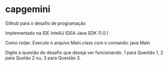 # capgemini
Github para o desafio de programação

Implementado na IDE IntelliJ IDEA
Java SDK 11.0.1

Como rodar: Execute o arquivo Main.class com o comando: java Main

Digite a questão do desafio que deseja ver funcionando. 1 para Questão 1, 2 para Qustão 2 ou, 3 para Questão 3.


